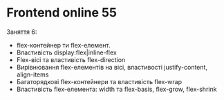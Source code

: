 # Frontend online 55

Заняття 6:

- flex-контейнер ти flex-елемент.
- Властивість display:flex|inline-flex
- Flex-вісі та властивість flex-direction
- Вирівнювання flex-елементів на вісі, властивості justify-content, align-items
- Багаторядкові flex-контейнери та властивість flex-wrap
- Властивість flex-елемента: width та flex-basis, flex-grow, flex-shrink
